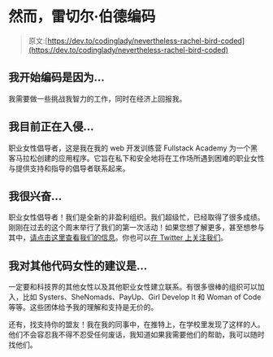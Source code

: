 # 然而，雷切尔·伯德编码

> 原文:[https://dev.to/codinglady/nevertheless-rachel-bird-coded](https://dev.to/codinglady/nevertheless-rachel-bird-coded)

## 我开始编码是因为...

我需要做一些挑战我智力的工作，同时在经济上回报我。

## 我目前正在入侵...

职业女性倡导者，这是我在我的 web 开发训练营 Fullstack Academy 为一个黑客马拉松创建的应用程序。它旨在私下和安全地将在工作场所遇到困难的职业女性与提供支持和指导的倡导者联系起来。

## 我很兴奋...

职业女性倡导者！我们是全新的非盈利组织。我们超级忙，已经取得了很多成绩。刚刚在过去的这个周末举行了我们的第一次活动！如果您想了解更多，甚至想参与其中，[请点击这里查看我们的信息](http://workingwomenadvocates.org/)。你也可以[在 Twitter 上关注我们](https://twitter.com/WWAdvocates)。

## 我对其他代码女性的建议是...

一定要和科技界的其他女性以及其他职业女性建立联系。有很多很棒的组织可以加入，比如 Systers、SheNomads、PayUp、Girl Develop It 和 Woman of Code 等等。这些团体给予我的理解和支持是无价的。

还有，找支持你的盟友！我在我的同事中，在推特上，在学校里发现了这样的人。他们不会容忍我不得不忍受任何废话，我知道如果我需要他们的帮助，我可以随时找他们。